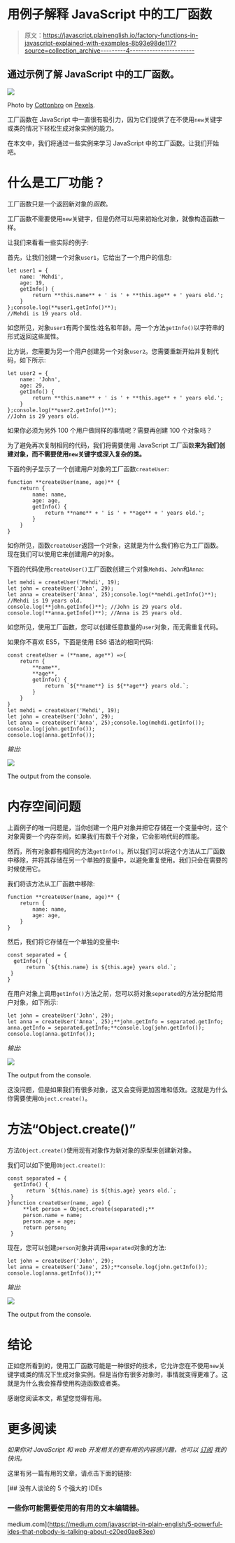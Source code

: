 # 用例子解释 JavaScript 中的工厂函数

> 原文：<https://javascript.plainenglish.io/factory-functions-in-javascript-explained-with-examples-8b93e98de117?source=collection_archive---------4----------------------->

## 通过示例了解 JavaScript 中的工厂函数。

![](img/f47280107b58bc431a8097fe53ff5539.png)

Photo by [Cottonbro](https://www.pexels.com/fr-fr/@cottonbro) on [Pexels](https://www.pexels.com/).

工厂函数在 JavaScript 中一直很有吸引力，因为它们提供了在不使用`new`关键字或类的情况下轻松生成对象实例的能力。

在本文中，我们将通过一些实例来学习 JavaScript 中的工厂函数。让我们开始吧。

# 什么是工厂功能？

工厂函数只是一个返回新对象的*函数*。

工厂函数不需要使用`new`关键字，但是仍然可以用来初始化对象，就像构造函数一样。

让我们来看看一些实际的例子:

首先，让我们创建一个对象`user1`，它给出了一个用户的信息:

```
let user1 = {
    name: 'Mehdi',
    age: 19,
    getInfo() {
        return **this.name** + ' is ' + **this.age** + ' years old.';
    }
};console.log(**user1.getInfo()**);
//Mehdi is 19 years old.
```

如您所见，对象`user1`有两个属性:姓名和年龄。用一个方法`getInfo()`以字符串的形式返回这些属性。

比方说，您需要为另一个用户创建另一个对象`user2`。您需要重新开始并复制代码，如下所示:

```
let user2 = {
    name: 'John',
    age: 29,
    getInfo() {
        return **this.name** + ' is ' + **this.age** + ' years old.';
    }
};console.log(**user2.getInfo()**);
//John is 29 years old.
```

如果你必须为另外 100 个用户做同样的事情呢？需要再创建 100 个对象吗？

为了避免再次复制相同的代码，我们将需要使用 JavaScript 工厂函数**来为我们创建对象，而不需要使用`new`关键字或深入复杂的类。**

下面的例子显示了一个创建用户对象的工厂函数`createUser`:

```
function **createUser(name, age)** {
    return {
        name: name,
        age: age,
        getInfo() {
            return **name** + ' is ' + **age** + ' years old.';
        }
    }
}
```

如你所见，函数`createUser`返回一个对象，这就是为什么我们称它为工厂函数。现在我们可以使用它来创建用户的对象。

下面的代码使用`createUser()`工厂函数创建三个对象`Mehdi`、`John`和`Anna`:

```
let mehdi = createUser('Mehdi', 19);
let john = createUser('John', 29);
let anna = createUser('Anna', 25);console.log(**mehdi.getInfo()**); //Mehdi is 19 years old.
console.log(**john.getInfo()**); //John is 29 years old.
console.log(**anna.getInfo()**); //Anna is 25 years old.
```

如您所见，使用工厂函数，您可以创建任意数量的`user`对象，而无需重复代码。

如果你不喜欢 ES5，下面是使用 ES6 语法的相同代码:

```
const createUser = (**name, age**) =>{
    return {
        **name**,
        **age**,
        getInfo() {
            return `${**name**} is ${**age**} years old.`;
        }
    }
}
let mehdi = createUser('Mehdi', 19);
let john = createUser('John', 29);
let anna = createUser('Anna', 25);console.log(mehdi.getInfo());
console.log(john.getInfo());
console.log(anna.getInfo());
```

*输出:*

![](img/ba59419f4e345866e8e3aa089f994b6c.png)

The output from the console.

# 内存空间问题

上面例子的唯一问题是，当你创建一个用户对象并把它存储在一个变量中时，这个对象需要一个内存空间，如果我们有数千个对象，它会影响代码的性能。

然而，所有对象都有相同的方法`getInfo()`。所以我们可以将这个方法从工厂函数中移除，并将其存储在另一个单独的变量中，以避免重复使用。我们只会在需要的时候使用它。

我们将该方法从工厂函数中移除:

```
function **createUser(name, age)** {
    return {
        name: name,
        age: age,
    }
}
```

然后，我们将它存储在一个单独的变量中:

```
const separated = {   
  getInfo() {   
      return `${this.name} is ${this.age} years old.`;
 } 
}
```

在用户对象上调用`getInfo()`方法之前，您可以将对象`seperated`的方法分配给用户对象，如下所示:

```
let john = createUser('John', 29);
let anna = createUser('Anna', 25);**john.getInfo = separated.getInfo;
anna.getInfo = separated.getInfo;**console.log(john.getInfo());
console.log(anna.getInfo());
```

*输出:*

![](img/e63cd8ca57cb676ac9b30f15a523b6a8.png)

The output from the console.

这没问题，但是如果我们有很多对象，这又会变得更加困难和低效。这就是为什么你需要使用`Object.create()`。

# 方法“Object.create()”

方法`Object.create()`使用现有对象作为新对象的原型来创建新对象。

我们可以如下使用`Object.create()`:

```
const separated = {   
  getInfo() {   
      return `${this.name} is ${this.age} years old.`;
 } 
}function createUser(name, age) {
     **let person = Object.create(separated);**
     person.name = name;
     person.age = age;
     return person;
 }
```

现在，您可以创建`person`对象并调用`separated`对象的方法:

```
let john = createUser('John', 29);
let anna = createUser('Jane', 25);**console.log(john.getInfo());
console.log(anna.getInfo());**
```

*输出:*

![](img/e63cd8ca57cb676ac9b30f15a523b6a8.png)

The output from the console.

# 结论

正如您所看到的，使用工厂函数可能是一种很好的技术，它允许您在不使用`new`关键字或类的情况下生成对象实例。但是当你有很多对象时，事情就变得更难了。这就是为什么我会推荐使用构造函数或者类。

感谢您阅读本文，希望您觉得有用。

# 更多阅读

*如果你对 JavaScript 和 web 开发相关的更有用的内容感兴趣，也可以* [*订阅*](https://mehdiouss.ck.page/) *我的快讯。*

这里有另一篇有用的文章，请点击下面的链接:

[](https://medium.com/javascript-in-plain-english/5-powerful-ides-that-nobody-is-talking-about-c20ed0ae83ee) [## 没有人谈论的 5 个强大的 IDEs

### 一些你可能需要使用的有用的文本编辑器。

medium.com](https://medium.com/javascript-in-plain-english/5-powerful-ides-that-nobody-is-talking-about-c20ed0ae83ee)